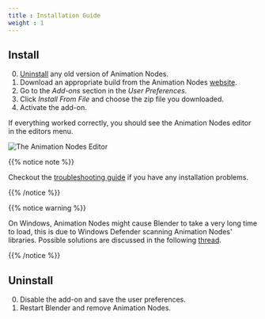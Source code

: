 ```yaml
---
title : Installation Guide
weight : 1
---
```


## Install

0. [Uninstall](#uninstall) any old version of Animation Nodes.
0. Download an appropriate build from the Animation Nodes
   [website](https://animation-nodes.com#download).
0. Go to the *Add-ons* section in the *User Preferences*.
0. Click *Install From File* and choose the zip file you downloaded.
0. Activate the add-on.

If everything worked correctly, you should see the Animation Nodes editor in
the editors menu.

![The Animation Nodes Editor](animation_nodes_editor.png)

{{% notice note %}}

Checkout the [troubleshooting
guide](https://github.com/JacquesLucke/animation_nodes/issues/1240) if you have
any installation problems.

{{% /notice %}}


{{% notice warning %}}

On Windows, Animation Nodes might cause Blender to take a very long time to
load, this is due to Windows Defender scanning Animation Nodes' libraries.
Possible solutions are discussed in the following
[thread](https://github.com/JacquesLucke/animation_nodes/issues/1531).

{{% /notice %}}

## Uninstall

0. Disable the add-on and save the user preferences.
0. Restart Blender and remove Animation Nodes.

